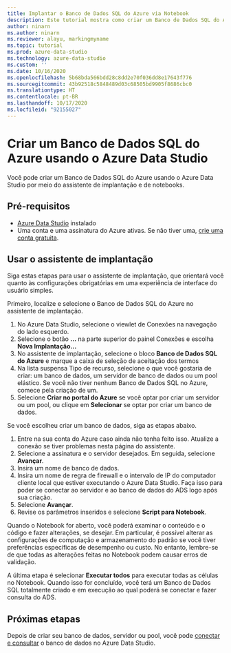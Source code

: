 ```yaml
---
title: Implantar o Banco de Dados SQL do Azure via Notebook
description: Este tutorial mostra como criar um Banco de Dados SQL do Azure.
author: ninarn
ms.author: ninarn
ms.reviewer: alayu, markingmyname
ms.topic: tutorial
ms.prod: azure-data-studio
ms.technology: azure-data-studio
ms.custom: ''
ms.date: 10/16/2020
ms.openlocfilehash: 5b68bda566bdd28c8dd2e70f036dd8e17643f776
ms.sourcegitcommit: 43b92518c5848489d03c68505bd9905f8686cbc0
ms.translationtype: HT
ms.contentlocale: pt-BR
ms.lasthandoff: 10/17/2020
ms.locfileid: "92155027"
---
```

# <a name="create-an-azure-sql-database-using-azure-data-studio"></a>Criar um Banco de Dados SQL do Azure usando o Azure Data Studio

Você pode criar um Banco de Dados SQL do Azure usando o Azure Data Studio por meio do assistente de implantação e de notebooks.

## <a name="pre-requisites"></a>Pré-requisitos

 - [Azure Data Studio](download-azure-data-studio.md) instalado
 - Uma conta e uma assinatura do Azure ativas. Se não tiver uma, [crie uma conta gratuita](https://azure.microsoft.com/free/).

## <a name="use-the-deployment-wizard"></a>Usar o assistente de implantação

Siga estas etapas para usar o assistente de implantação, que orientará você quanto às configurações obrigatórias em uma experiência de interface do usuário simples.

Primeiro, localize e selecione o Banco de Dados SQL do Azure no assistente de implantação.

 1. No Azure Data Studio, selecione o viewlet de Conexões na navegação do lado esquerdo.
 2. Selecione o botão **...** na parte superior do painel Conexões e escolha **Nova Implantação...**
 3. No assistente de implantação, selecione o bloco **Banco de Dados SQL do Azure** e marque a caixa de seleção de aceitação dos termos
 4. Na lista suspensa Tipo de recurso, selecione o que você gostaria de criar: um banco de dados, um servidor de banco de dados ou um pool elástico. Se você não tiver nenhum Banco de Dados SQL no Azure, comece pela criação de um.
 5. Selecione **Criar no portal do Azure** se você optar por criar um servidor ou um pool, ou clique em **Selecionar** se optar por criar um banco de dados.

Se você escolheu criar um banco de dados, siga as etapas abaixo.

 1. Entre na sua conta do Azure caso ainda não tenha feito isso. Atualize a conexão se tiver problemas nesta página do assistente.
 2. Selecione a assinatura e o servidor desejados. Em seguida, selecione **Avançar**.
 3. Insira um nome de banco de dados.
 4. Insira um nome de regra de firewall e o intervalo de IP do computador cliente local que estiver executando o Azure Data Studio. Faça isso para poder se conectar ao servidor e ao banco de dados do ADS logo após sua criação.
 5. Selecione **Avançar**.
 6. Revise os parâmetros inseridos e selecione **Script para Notebook**.

Quando o Notebook for aberto, você poderá examinar o conteúdo e o código e fazer alterações, se desejar. Em particular, é possível alterar as configurações de computação e armazenamento do padrão se você tiver preferências específicas de desempenho ou custo. No entanto, lembre-se de que todas as alterações feitas no Notebook podem causar erros de validação.

A última etapa é selecionar **Executar todos** para executar todas as células no Notebook. Quando isso for concluído, você terá um Banco de Dados SQL totalmente criado e em execução ao qual poderá se conectar e fazer consulta do ADS.

## <a name="next-steps"></a>Próximas etapas

Depois de criar seu banco de dados, servidor ou pool, você pode [conectar e consultar](quickstart-sql-database.md) o banco de dados no Azure Data Studio.
